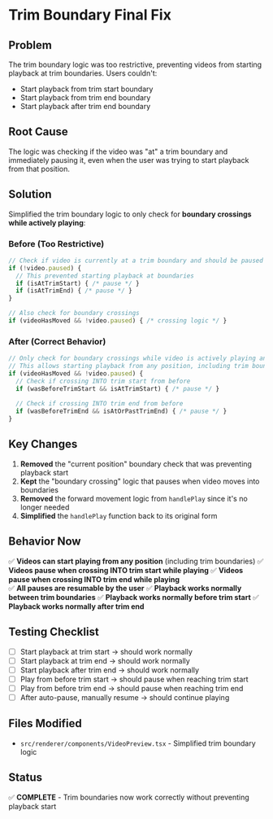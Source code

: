 # Trim Boundary Final Fix

## Problem
The trim boundary logic was too restrictive, preventing videos from starting playback at trim boundaries. Users couldn't:
- Start playback from trim start boundary
- Start playback from trim end boundary  
- Start playback after trim end boundary

## Root Cause
The logic was checking if the video was "at" a trim boundary and immediately pausing it, even when the user was trying to start playback from that position.

## Solution
Simplified the trim boundary logic to only check for **boundary crossings while actively playing**:

### Before (Too Restrictive)
```typescript
// Check if video is currently at a trim boundary and should be paused
if (!video.paused) {
  // This prevented starting playback at boundaries
  if (isAtTrimStart) { /* pause */ }
  if (isAtTrimEnd) { /* pause */ }
}

// Also check for boundary crossings
if (videoHasMoved && !video.paused) { /* crossing logic */ }
```

### After (Correct Behavior)
```typescript
// Only check for boundary crossings while video is actively playing and moving
// This allows starting playback from any position, including trim boundaries
if (videoHasMoved && !video.paused) {
  // Check if crossing INTO trim start from before
  if (wasBeforeTrimStart && isAtTrimStart) { /* pause */ }
  
  // Check if crossing INTO trim end from before  
  if (wasBeforeTrimEnd && isAtOrPastTrimEnd) { /* pause */ }
}
```

## Key Changes
1. **Removed** the "current position" boundary check that was preventing playback start
2. **Kept** the "boundary crossing" logic that pauses when video moves into boundaries
3. **Removed** the forward movement logic from `handlePlay` since it's no longer needed
4. **Simplified** the `handlePlay` function back to its original form

## Behavior Now
✅ **Videos can start playing from any position** (including trim boundaries)
✅ **Videos pause when crossing INTO trim start while playing**
✅ **Videos pause when crossing INTO trim end while playing**  
✅ **All pauses are resumable by the user**
✅ **Playback works normally between trim boundaries**
✅ **Playback works normally before trim start**
✅ **Playback works normally after trim end**

## Testing Checklist
- [ ] Start playback at trim start → should work normally
- [ ] Start playback at trim end → should work normally
- [ ] Start playback after trim end → should work normally
- [ ] Play from before trim start → should pause when reaching trim start
- [ ] Play from before trim end → should pause when reaching trim end
- [ ] After auto-pause, manually resume → should continue playing

## Files Modified
- `src/renderer/components/VideoPreview.tsx` - Simplified trim boundary logic

## Status
✅ **COMPLETE** - Trim boundaries now work correctly without preventing playback start